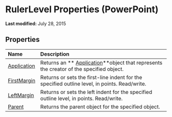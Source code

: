 
# RulerLevel Properties (PowerPoint)

 **Last modified:** July 28, 2015


## Properties



|**Name**|**Description**|
|:-----|:-----|
| [Application](e55c46d0-4929-3ab5-4e36-ce0f706c1588.md)|Returns an  ** [Application](978c2b99-4271-b953-4283-73b5f3d96f41.md)**object that represents the creator of the specified object.|
| [FirstMargin](9149006e-d518-bb68-4244-b6047387b672.md)|Returns or sets the first-line indent for the specified outline level, in points. Read/write.|
| [LeftMargin](ea9e94ac-c56b-5acd-761d-ba0f45e8da3c.md)|Returns or sets the left indent for the specified outline level, in points. Read/write.|
| [Parent](c19df2e4-cbb8-d47d-effc-092582297cef.md)|Returns the parent object for the specified object.|
